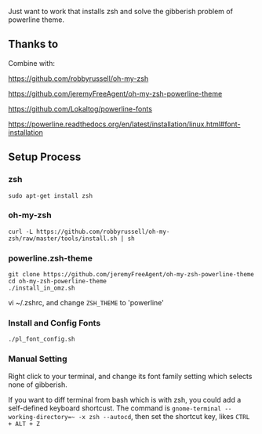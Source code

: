 Just want to work that installs zsh and solve the gibberish problem of powerline theme.

## Thanks to 

Combine with:

https://github.com/robbyrussell/oh-my-zsh 

https://github.com/jeremyFreeAgent/oh-my-zsh-powerline-theme

https://github.com/Lokaltog/powerline-fonts

https://powerline.readthedocs.org/en/latest/installation/linux.html#font-installation 

## Setup Process

### zsh 

```
sudo apt-get install zsh 
```

### oh-my-zsh 

```
curl -L https://github.com/robbyrussell/oh-my-zsh/raw/master/tools/install.sh | sh
```

### powerline.zsh-theme 

```
git clone https://github.com/jeremyFreeAgent/oh-my-zsh-powerline-theme 
cd oh-my-zsh-powerline-theme 
./install_in_omz.sh 
```

vi ~/.zshrc, and change `ZSH_THEME` to 'powerline'

### Install and Config Fonts 

```
./pl_font_config.sh
```

### Manual Setting 

Right click to your terminal, and change its font family setting which selects none of gibberish.

If you want to diff terminal from bash which is with zsh, you could add a self-defined keyboard shortcust. The command is `gnome-terminal --working-directory=~ -x zsh --autocd`, then set the shortcut key, likes `CTRL + ALT + Z`
